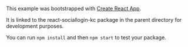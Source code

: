 This example was bootstrapped with [Create React App](https://github.com/facebook/create-react-app).

It is linked to the react-sociallogin-kc package in the parent directory for development purposes.

You can run `npm install` and then `npm start` to test your package.
